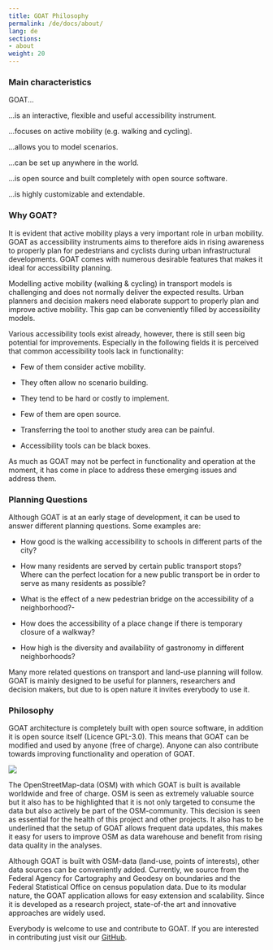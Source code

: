 ```yaml
---
title: GOAT Philosophy
permalink: /de/docs/about/
lang: de
sections:
- about
weight: 20
---
```


### Main characteristics

GOAT...

...is an interactive, flexible and useful accessibility instrument.

...focuses on active mobility (e.g. walking and cycling).

...allows you to model scenarios.

...can be set up anywhere in the world.

...is open source and built completely with open source software.

...is highly customizable and extendable.

### Why GOAT?

It is evident that active mobility plays a very important role in urban mobility. GOAT as accessibility instruments aims to  therefore aids in rising awareness to properly plan for pedestrians and cyclists during urban infrastructural developments. GOAT comes with numerous desirable features that makes it ideal for accessibility planning.

Modelling active mobility (walking & cycling) in transport models is challenging and does not normally deliver the expected results. Urban planners and decision makers need elaborate support to properly plan and improve active mobility. This gap can be conveniently filled by accessibility models.

Various accessibility tools exist already, however, there is still seen big potential for improvements. Especially in the following fields it is perceived that common accessibility tools lack in functionality:

- Few of them consider active mobility.

- They often allow no scenario building.

- They tend to be hard or costly to implement.

- Few of them are open source.

- Transferring the tool to another study area can be painful.

- Accessibility tools can be black boxes.

As much as GOAT may not be perfect in functionality and operation at the moment, it has come in place to address these emerging issues and address them.

### Planning Questions

Although GOAT is at an early stage of development, it can be used to answer different planning questions. Some examples are:

- How good is the walking accessibility to schools in different parts of the city?

- How many residents are served by certain public transport stops? Where can the perfect location for a new public transport be in order to serve as many residents as possible?

- What is the effect of a new pedestrian bridge on the accessibility of a neighborhood?- 

- How does the accessibility of a place change if there is temporary closure of a walkway?

- How high is the diversity and availability of gastronomy in different neighborhoods?

Many more related questions on transport and land-use planning will follow. GOAT is mainly designed to be useful for planners, researchers and decision makers, but due to is open nature it invites everybody to use it.

### Philosophy

GOAT architecture is completely built with open source software, in addition it is open source itself (Licence GPL-3.0). This means that GOAT can be modified and used by anyone (free of charge). Anyone can also contribute towards improving functionality and operation of GOAT.

![](/images/docs/about/love_osm_os.webp) 

The OpenStreetMap-data (OSM) with which GOAT is built is available worldwide and free of charge. OSM is seen as extremely valuable source but it also has to be highlighted that it is not only targeted to consume the data but also actively be part of the OSM-community. This decision is seen as essential for the health of this project and other projects. It also has to be underlined that the setup of GOAT allows frequent data updates, this makes it easy for users to improve OSM as data warehouse and benefit from rising data quality in the analyses. 

Although GOAT is built with OSM-data (land-use, points of interests), other data sources can be conveniently added. Currently, we source from the Federal Agency for Cartography and Geodesy on boundaries and the Federal Statistical Office on census population data. 
Due to its modular nature, the GOAT application allows for easy extension and scalability. Since it is developed as a research project, state-of-the art and innovative approaches are widely used.

Everybody is welcome to use and contribute to GOAT. If you are interested in contributing just visit our [GitHub](https://github.com/goat-community/goat).